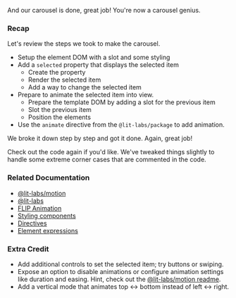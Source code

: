 And our carousel is done, great job! You're now a carousel genius.

### Recap

Let's review the steps we took to make the carousel.

* Setup the element DOM with a slot and some styling
* Add a `selected` property that displays the selected item
  * Create the property
  * Render the selected item
  * Add a way to change the selected item
* Prepare to animate the selected item into view.
  * Prepare the template DOM by adding a slot for the previous item
  * Slot the previous item
  * Position the elements
* Use the `animate` directive from the `@lit-labs/package` to add animation.

We broke it down step by step and got it done. Again, great job!

<aside class="info">
Check out the code again if you'd like. We've tweaked things slightly to handle
some extreme corner cases that are commented in the code.
</aside>

### Related Documentation

* [@lit-labs/motion](https://github.com/lit/lit/blob/main/packages/labs/motion/README.md#lit-labsmotion)
* [@lit-labs](https://lit.dev/docs/libraries/labs/)
* [FLIP Animation](https://aerotwist.com/blog/flip-your-animations/)
* [Styling components](https://lit.dev/docs/components/styles)
* [Directives](https://lit.dev/docs/templates/custom-directives/)
* [Element expressions](https://lit.dev/docs/templates/expressions/#element-expressions)

### Extra Credit
* Add additional controls to set the selected item; try buttons or swiping.
* Expose an option to disable animations or configure animation settings like
duration and easing. Hint, check out the [@lit-labs/motion readme](https://github.com/lit/lit/blob/main/packages/labs/motion/README.md#lit-labsmotion).
* Add a vertical mode that animates top <-> bottom instead of left <-> right.

